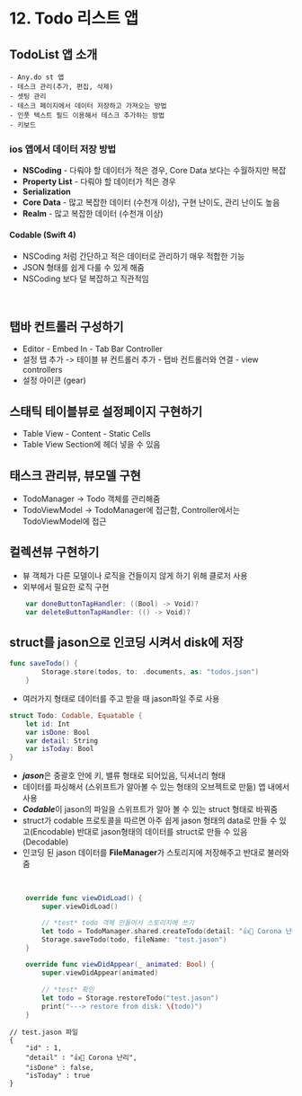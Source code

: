 # 12. Todo 리스트 앱

## TodoList 앱 소개
    - Any.do st 앱
    - 테스크 관리(추가, 편집, 삭제)
    - 셋팅 관리
    - 테스크 페이지에서 데이터 저장하고 가져오는 방법
    - 인풋 텍스트 필드 이용해서 테스크 추가하는 방법
    - 키보드

### ios 앱에서 데이터 저장 방법
- **NSCoding** - 다뤄야 할 데이터가 적은 경우, Core Data 보다는 수월하지만 복잡
- **Property List** - 다뤄야 할 데이터가 적은 경우
- **Serialization**
- **Core Data** - 많고 복잡한 데이터 (수천개 이상), 구현 난이도, 관리 난이도 높음
- **Realm** - 많고 복잡한 데이터 (수천개 이상)

#### Codable (Swift 4)
- NSCoding 처럼 간단하고 적은 데이터로 관리하기 매우 적합한 기능
- JSON 형태를 쉽게 다룰 수 있게 해줌
- NSCoding 보다 덜 복잡하고 직관적임

<br>

## 탭바 컨트롤러 구성하기
- Editor - Embed In - Tab Bar Controller
- 설정 탭 추가 -> 테이블 뷰 컨트롤러 추가 - 탭바 컨트롤러와 연결 - view controllers
- 설정 아이콘 (gear)

## 스태틱 테이블뷰로 설정페이지 구현하기
- Table View - Content - Static Cells
- Table View Section에 헤더 넣을 수 있음

## 태스크 관리뷰, 뷰모델 구현
- TodoManager -> Todo 객체를 관리해줌
- TodoViewModel -> TodoManager에 접근함, Controller에서는 TodoViewModel에 접근

## 컬렉션뷰 구현하기
- 뷰 객체가 다른 모델이나 로직을 건들이지 않게 하기 위해 클로저 사용
- 외부에서 필요한 로직 구현
```Swift
    var doneButtonTapHandler: ((Bool) -> Void)?
    var deleteButtonTapHandler: (() -> Void)?
```

## struct를 jason으로 인코딩 시켜서 disk에 저장
```Swift
func saveTodo() {
        Storage.store(todos, to: .documents, as: "todos.json")
    }
```
- 여러가지 형태로 데이터를 주고 받을 때 jason파일 주로 사용

```Swift
struct Todo: Codable, Equatable {
    let id: Int
    var isDone: Bool
    var detail: String
    var isToday: Bool
}
```
- ***jason***은 중괄호 안에 키, 밸류 형태로 되어있음, 딕셔너리 형태
- 데이터를 파싱해서 (스위프트가 알아볼 수 있는 형태의 오브젝트로 만듦) 앱 내에서 사용
- ***Codable***이 jason의 파일을 스위프트가 알아 볼 수 있는 struct 형태로 바꿔줌
- struct가 codable 프로토콜을 따르면 아주 쉽게 jason 형태의 data로 만들 수 있고(Encodable)
반대로 jason형태의 데이터를 struct로 만들 수 있음(Decodable)
- 인코딩 된 jason 데이터를 **FileManager**가 스토리지에 저장해주고 반대로 불러와줌

<br>

```Swift
    override func viewDidLoad() {
        super.viewDidLoad()

        // *test* todo 객체 만들어서 스토리지에 쓰기
        let todo = TodoManager.shared.createTodo(detail: "👍🌈 Corona 난리", isToday: true)
        Storage.saveTodo(todo, fileName: "test.jason")
    }
    
    override func viewDidAppear(_ animated: Bool) {
        super.viewDidAppear(animated)
        
        // *test* 확인
        let todo = Storage.restoreTodo("test.jason")
        print("---> restore from disk: \(todo)")
    }
```

```
// test.jason 파일
{
    "id" : 1,
    "detail" : "👍🌈 Corona 난리",
    "isDone" : false,
    "isToday" : true
}
```